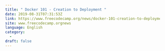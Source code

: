 ```yaml
---
title: " Docker 101 - Creation to Deployment "
date: 2019-08-31T07:31:53Z
link: https://www.freecodecamp.org/news/docker-101-creation-to-deployment/?utm_medium=RSS&utm_source=news.12bit.vn
site: www.freecodecamp.orgnews
language: English
category:
  -   
draft: false
---
```

